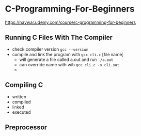 # C-Programming-For-Beginners

https://navwar.udemy.com/course/c-programming-for-beginners


## Running C Files With The Compiler ##

- check compiler version `gcc --version`
- compile and link the program with `gcc cli.c` [file name]
  - will generate a file called a.out and run `./a.out`
  - can override name with wih `gcc cli.c -o cli.out`
  - 

## Compiling C ##
- written
- compiled
- linked
- executed

## Preprocessor ##